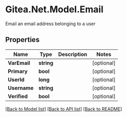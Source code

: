 # Gitea.Net.Model.Email
Email an email address belonging to a user

## Properties

Name | Type | Description | Notes
------------ | ------------- | ------------- | -------------
**VarEmail** | **string** |  | [optional] 
**Primary** | **bool** |  | [optional] 
**UserId** | **long** |  | [optional] 
**Username** | **string** |  | [optional] 
**Verified** | **bool** |  | [optional] 

[[Back to Model list]](../README.md#documentation-for-models) [[Back to API list]](../README.md#documentation-for-api-endpoints) [[Back to README]](../README.md)

